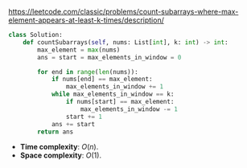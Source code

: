 https://leetcode.com/classic/problems/count-subarrays-where-max-element-appears-at-least-k-times/description/

```python
class Solution:
    def countSubarrays(self, nums: List[int], k: int) -> int:
        max_element = max(nums)
        ans = start = max_elements_in_window = 0

        for end in range(len(nums)):
            if nums[end] == max_element:
                max_elements_in_window += 1
            while max_elements_in_window == k:
                if nums[start] == max_element:
                    max_elements_in_window -= 1
                start += 1
            ans += start
        return ans
```

- **Time complexity**: $O(n)$.
- **Space complexity**: $O(1)$.